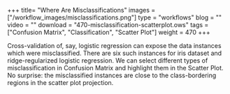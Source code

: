 +++
title= "Where Are Misclassifications"
images =  ["/workflow_images/misclassifications.png"]
type = "workflows"
blog =  ""
video = ""
download = "470-misclassification-scatterplot.ows"
tags = ["Confusion Matrix", "Classification", "Scatter Plot"]
weight = 470
+++

Cross-validation of, say, logistic regression can expose the data instances which were misclassified. There are six such instances for iris dataset and ridge-regularized logistic regression. We can select different types of misclassification in Confusion Matrix and highlight them in the Scatter Plot. No surprise: the misclassified instances are close to the class-bordering regions in the scatter plot projection.
